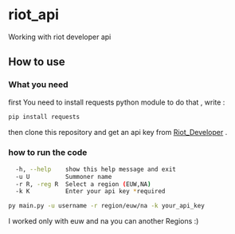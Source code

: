 # riot_api
Working with riot developer api 

## How to use 
### What you need 
first You need to install requests python module to do that , write :
```sh
pip install requests
```
then clone this repository and get an api key from [Riot_Developer](https://developer.riotgames.com/) .
### how to run the code 
```sh 
  -h, --help    show this help message and exit
  -u U          Summoner name
  -r R, -reg R  Select a region (EUW,NA)
  -k K          Enter your api key *required
```
```sh
py main.py -u username -r region/euw/na -k your_api_key
```
I worked only with euw and na you can another Regions :)
